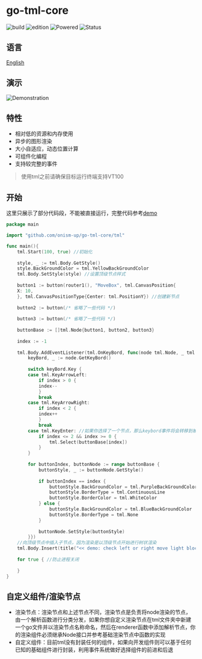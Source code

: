 # go-tml-core


![build](https://img.shields.io/badge/build-passing-green)
![edition](https://img.shields.io/badge/edition-v0.0.2-orange)
![Powered](https://img.shields.io/badge/Powered%20by-onism-blue)
![Status](https://img.shields.io/badge/Status-Test%20phase-red)

## 语言
[English](/README.md)

## 演示
![Demonstration](https://raw.githubusercontent.com/onism-up/go-tml-core/main/static/medium/demo.gif)

## 特性
- 相对低的资源和内存使用
- 异步的图形渲染
- 大小自适应，动态位置计算
- 可组件化编程
- 支持较完整的事件

> 使用tml之前请确保目标运行终端支持VT100
## 开始
这里只展示了部分代码段，不能被直接运行，完整代码参考[demo](github.com/onism-up/go-tml-core/tree/main/demo)
```go
package main

import "github.com/onism-up/go-tml-core/tml"

func main(){
    tml.Start(100, true) //初始化
    
    style, _ := tml.Body.GetStyle()
    style.BackGroundColor = tml.YellowBackGroundColor
	tml.Body.SetStyle(style) //设置顶级节点样式
    
    button1 := button(router1(), "MoveBox", tml.CanvasPosition{
    X: 10,
    }, tml.CanvasPositionType{Center: tml.PositionY}) //创建新节点
    
    button2 := button(/* 省略了一些代码 */)
    
    button3 := button(/* 省略了一些代码 */)
    
    buttonBase := []tml.Node{button1, button2, button3}
    
    index := -1
	
    tml.Body.AddEventListener(tml.OnKeyBord, func(node tml.Node, _ tml.Node) { //键盘事件监听
        keyBord, _ := node.GetKeyBord()
        
        switch keyBord.Key {
        case tml.KeyArrowLeft:
            if index > 0 {
            index--
            }
            break   
        case tml.KeyArrowRight:
            if index < 2 {
            index++
            }
            break
        case tml.KeyEnter: //如果你选择了一个节点，那么keybord事件将会转移到被选择的节点
            if index <= 2 && index >= 0 {
                tml.Select(buttonBase[index])
            }
        }
        
        for buttonIndex, buttonNode := range buttonBase {
            buttonStyle, _ := buttonNode.GetStyle()
            
            if buttonIndex == index {
                buttonStyle.BackGroundColor = tml.PurpleBackGroundColor
                buttonStyle.BorderType = tml.ContinuousLine
                buttonStyle.BorderColor = tml.WhiteColor
            } else {
                buttonStyle.BackGroundColor = tml.BlueBackGroundColor
                buttonStyle.BorderType = tml.None
            }
            
            buttonNode.SetStyle(buttonStyle)
        }})
    //向顶级节点中插入子节点，因为渲染是以顶级节点开始进行树状渲染	
    tml.Body.Insert(title("<< demo: check left or right move light block >>"), button1, button2, button3)
	
    for true { //防止进程关闭
		
    }
}
```
## 自定义组件/渲染节点
- 渲染节点：渲染节点和上述节点不同，渲染节点是负责将node渲染的节点，由一个解析函数进行分类分发，如果你想自定义渲染节点在tml文件夹中新建一个go文件并以渲染节点名称命名，然后在renderer函数中添加解析节点，你的渲染组件必须继承Node接口并参考基础渲染节点中函数的实现
- 自定义组件：目前tml没有封装任何的组件，如果向开发组件则可以基于任何已知的基础组件进行封装，利用事件系统做好选择组件的前进和后退
